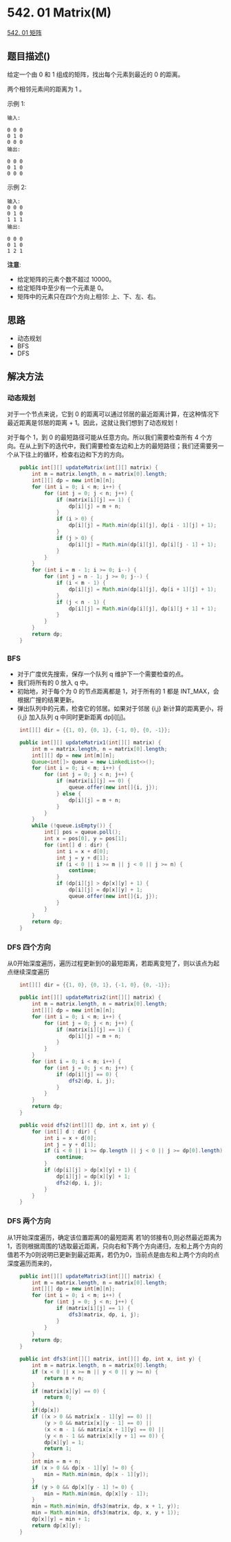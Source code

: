
# 542. 01 Matrix(M)

[542. 01 矩阵](https://leetcode-cn.com/problems/01-matrix/)

## 题目描述()

给定一个由 0 和 1 组成的矩阵，找出每个元素到最近的 0 的距离。

两个相邻元素间的距离为 1 。

示例 1:
```
输入:

0 0 0
0 1 0
0 0 0
输出:

0 0 0
0 1 0
0 0 0
```

示例 2:
```
输入:
0 0 0
0 1 0
1 1 1
输出:

0 0 0
0 1 0
1 2 1
```

**注意**:
- 给定矩阵的元素个数不超过 10000。
- 给定矩阵中至少有一个元素是 0。
- 矩阵中的元素只在四个方向上相邻: 上、下、左、右。

## 思路

- 动态规划
- BFS
- DFS

## 解决方法

### 动态规划

对于一个节点来说，它到 0 的距离可以通过邻居的最近距离计算，在这种情况下最近距离是邻居的距离 + 1。因此，这就让我们想到了动态规划！

对于每个 1，到 0 的最短路径可能从任意方向。所以我们需要检查所有 4 个方向。在从上到下的迭代中，我们需要检查左边和上方的最短路径；我们还需要另一个从下往上的循环，检查右边和下方的方向。



```java
    public int[][] updateMatrix(int[][] matrix) {
        int m = matrix.length, n = matrix[0].length;
        int[][] dp = new int[m][n];
        for (int i = 0; i < m; i++) {
            for (int j = 0; j < n; j++) {
                if (matrix[i][j] == 1) {
                    dp[i][j] = m + n;
                }
                if (i > 0) {
                    dp[i][j] = Math.min(dp[i][j], dp[i - 1][j] + 1);
                }
                if (j > 0) {
                    dp[i][j] = Math.min(dp[i][j], dp[i][j - 1] + 1);
                }
            }
        }
        for (int i = m - 1; i >= 0; i--) {
            for (int j = n - 1; j >= 0; j--) {
                if (i < m - 1) {
                    dp[i][j] = Math.min(dp[i][j], dp[i + 1][j] + 1);
                }
                if (j < n - 1) {
                    dp[i][j] = Math.min(dp[i][j], dp[i][j + 1] + 1);
                }
            }
        }
        return dp;
    }
```

### BFS

- 对于广度优先搜索，保存一个队列 q 维护下一个需要检查的点。
- 我们将所有的 0 放入 q 中。
- 初始地，对于每个为 0 的节点距离都是 1，对于所有的 1 都是 INT_MAX，会根据广搜的结果更新。
- 弹出队列中的元素，检查它的邻居。如果对于邻居 {i,j} 新计算的距离更小，将 {i,j} 加入队列 q 中同时更新距离 dp[i][j]。



```java
    int[][] dir = {{1, 0}, {0, 1}, {-1, 0}, {0, -1}};

    public int[][] updateMatrix1(int[][] matrix) {
        int m = matrix.length, n = matrix[0].length;
        int[][] dp = new int[m][n];
        Queue<int[]> queue = new LinkedList<>();
        for (int i = 0; i < m; i++) {
            for (int j = 0; j < n; j++) {
                if (matrix[i][j] == 0) {
                    queue.offer(new int[]{i, j});
                } else {
                    dp[i][j] = m + n;
                }
            }
        }
        while (!queue.isEmpty()) {
            int[] pos = queue.poll();
            int x = pos[0], y = pos[1];
            for (int[] d : dir) {
                int i = x + d[0];
                int j = y + d[1];
                if (i < 0 || i >= m || j < 0 || j >= n) {
                    continue;
                }
                if (dp[i][j] > dp[x][y] + 1) {
                    dp[i][j] = dp[x][y] + 1;
                    queue.offer(new int[]{i, j});
                }
            }
        }
        return dp;
    }

```

### DFS 四个方向

从0开始深度遍历，遍历过程更新到0的最短距离，若距离变短了，则以该点为起点继续深度遍历

```java
    int[][] dir = {{1, 0}, {0, 1}, {-1, 0}, {0, -1}};

    public int[][] updateMatrix2(int[][] matrix) {
        int m = matrix.length, n = matrix[0].length;
        int[][] dp = new int[m][n];
        for (int i = 0; i < m; i++) {
            for (int j = 0; j < n; j++) {
                if (matrix[i][j] == 1) {
                    dp[i][j] = m + n;
                }
            }
        }
        for (int i = 0; i < m; i++) {
            for (int j = 0; j < n; j++) {
                if (dp[i][j] == 0) {
                    dfs2(dp, i, j);
                }
            }
        }
        return dp;
    }

    public void dfs2(int[][] dp, int x, int y) {
        for (int[] d : dir) {
            int i = x + d[0];
            int j = y + d[1];
            if (i < 0 || i >= dp.length || j < 0 || j >= dp[0].length) {
                continue;
            }
            if (dp[i][j] > dp[x][y] + 1) {
                dp[i][j] = dp[x][y] + 1;
                dfs2(dp, i, j);
            }
        }
    }
```

### DFS 两个方向

从1开始深度遍历，确定该位置距离0的最短距离
若1的邻接有0,则必然最近距离为1，否则根据周围的1选取最近距离，只向右和下两个方向递归，左和上两个方向的值若不为0则说明已更新到最近距离，若仍为0，当前点是由左和上两个方向的点深度遍历而来的，

```java
    public int[][] updateMatrix3(int[][] matrix) {
        int m = matrix.length, n = matrix[0].length;
        int[][] dp = new int[m][n];
        for (int i = 0; i < m; i++) {
            for (int j = 0; j < n; j++) {
                if (matrix[i][j] == 1) {
                    dfs3(matrix, dp, i, j);
                }
            }
        }
        return dp;
    }

    public int dfs3(int[][] matrix, int[][] dp, int x, int y) {
        int m = matrix.length, n = matrix[0].length;
        if (x < 0 || x >= m || y < 0 || y >= n) {
            return m + n;
        }
        if (matrix[x][y] == 0) {
            return 0;
        }
        if(dp[x])
        if ((x > 0 && matrix[x - 1][y] == 0) ||
            (y > 0 && matrix[x][y - 1] == 0) ||
            (x < m - 1 && matrix[x + 1][y] == 0) ||
            (y < n - 1 && matrix[x][y + 1] == 0)) {
            dp[x][y] = 1;
            return 1;
        }
        int min = m + n;
        if (x > 0 && dp[x - 1][y] != 0) {
            min = Math.min(min, dp[x - 1][y]);
        }
        if (y > 0 && dp[x][y - 1] != 0) {
            min = Math.min(min, dp[x][y - 1]);
        }
        min = Math.min(min, dfs3(matrix, dp, x + 1, y));
        min = Math.min(min, dfs3(matrix, dp, x, y + 1));
        dp[x][y] = min + 1;
        return dp[x][y];
    }
```